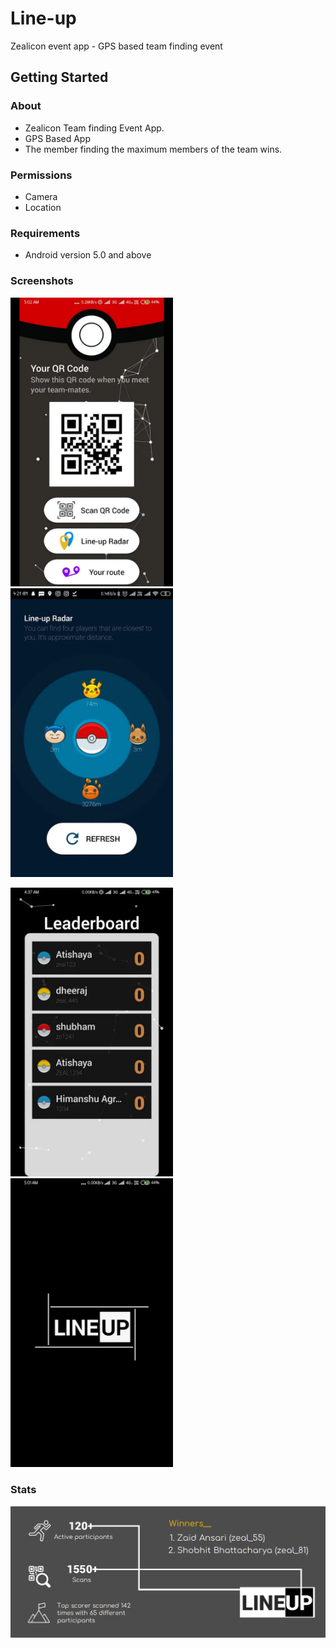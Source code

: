 
# Line-up
Zealicon event app - GPS based team finding event

## Getting Started

### About

* Zealicon Team finding Event App.
* GPS Based App
* The member finding the maximum members of the team wins.

### Permissions

* Camera
* Location

### Requirements
* Android version 5.0 and above

### Screenshots

<img src ="./LineUpArt/art1.jpg" width="260" />&nbsp;&nbsp;<img src ="./LineUpArt/art2.jpg" width="260" />

<img src ="./LineUpArt/art3.jpg" width="260" />&nbsp;&nbsp;<img src ="./LineUpArt/art4.jpg" width="260" />

### Stats
<img src = "https://github.com/DSC-JSS-NOIDA/Line-up/blob/master/LineUpArt/53567228_2144616702251914_3860260418882633728_o.png"/>
